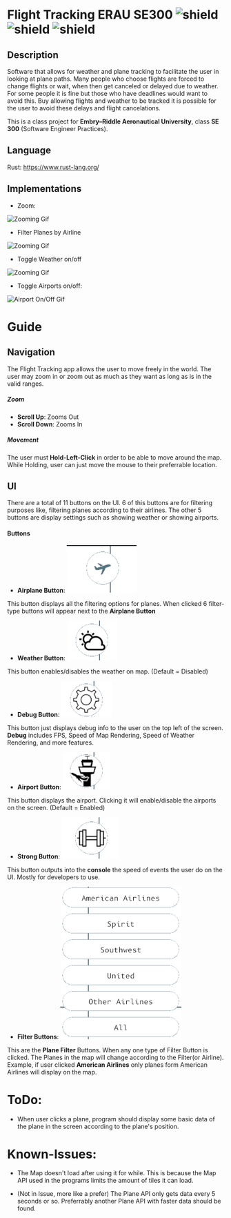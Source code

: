 # Flight Tracking ERAU SE300 ![shield](https://img.shields.io/badge/crates.io-v0.10.8-orange) ![shield](https://img.shields.io/badge/dependencies-secure-success) ![shield](https://img.shields.io/badge/build-success-success) 

## Description

Software that allows for weather and plane tracking to facilitate the user in looking at plane paths. Many people who choose flights are forced to change flights or wait, when then get canceled or delayed due to weather. For some people it is fine but those who have deadlines would want to avoid this. Buy allowing flights and weather to be tracked it is possible for the user to avoid these delays and flight cancelations.

This is a class project for **Embry–Riddle Aeronautical University**, class **SE 300** (Software Engineer Practices).

## Language
Rust: https://www.rust-lang.org/

## Implementations
* Zoom: 

![Zooming Gif](https://github.com/FlightTrackingERAU/FlightTracking/blob/feature/readme/examples/gif/ezgif.com-gif-maker.gif)


* Filter Planes by Airline

![Zooming Gif](https://github.com/FlightTrackingERAU/FlightTracking/blob/feature/readme/examples/gif/airline-filter.gif)


* Toggle Weather on/off

![Zooming Gif](https://github.com/FlightTrackingERAU/FlightTracking/blob/feature/readme/examples/gif/weather-toggle.gif)

* Toggle Airports on/off:

![Airport On/Off Gif](https://github.com/FlightTrackingERAU/FlightTracking/blob/feature/readme/examples/gif/airport_toggle.gif)

# Guide

## Navigation

The Flight Tracking app allows the user to move freely in the world. The user may zoom in or zoom out as much as they want as long as is in the valid ranges.
 
##### Zoom

* **Scroll Up**: Zooms Out
* **Scroll Down**: Zooms In

##### Movement

The user must **Hold-Left-Click** in order to be able to move around the map. While Holding, user can just move the mouse to their preferrable location.

## UI

There are a total of 11 buttons on the UI. 6 of this buttons are for filtering purposes like, filtering planes according to their airlines. The other 5 buttons are display settings such as showing weather or showing airports. 

#### Buttons

* **Airplane Button**: ![Airplane Button](/examples/pictures/airplane-button.png)

This button displays all the filtering options for planes. 
When clicked 6 filter-type buttons will appear next to the **Airplane Button** 

* **Weather Button**: ![Weather Button](/examples/pictures/weather-button.png)

This button enables/disables the weather on map. (Default = Disabled)

* **Debug Button**: ![Debug Button](/examples/pictures/debug-button.png) 

This button just displays debug info to the user on the top left of the screen. **Debug** includes FPS, Speed of Map Rendering, Speed of Weather Rendering, and more features. 

* **Airport Button**: ![Airport Button](/examples/pictures/airport-button.png)

This button displays the airport. Clicking it will enable/disable the airports on the screen. (Default = Enabled)

* **Strong Button**: ![Strong Button](/examples/pictures/strong-button.png)

This button outputs into the **console** the speed of events the user do on the UI. Mostly for developers to use. 


* **Filter Buttons**: 
![Filter Buttons](/examples/pictures/filter-button.png)

This are the **Plane Filter** Buttons. When any one type of Filter Button is clicked. The Planes in the map will change according to the Filter(or Airline). Example, if user clicked **American Airlines** only planes form American Airlines will display on the map.  
 

# ToDo:

* When user clicks a plane, program should display some basic data of the plane in the screen according to the plane's position.


# Known-Issues:

* The Map doesn't load after using it for while. This is because the Map API used in the programs limits the amount of tiles it can load. 

* (Not in Issue, more like a prefer) The Plane API only gets data every 5 seconds or so. Preferrably another Plane API with faster data should be found.

